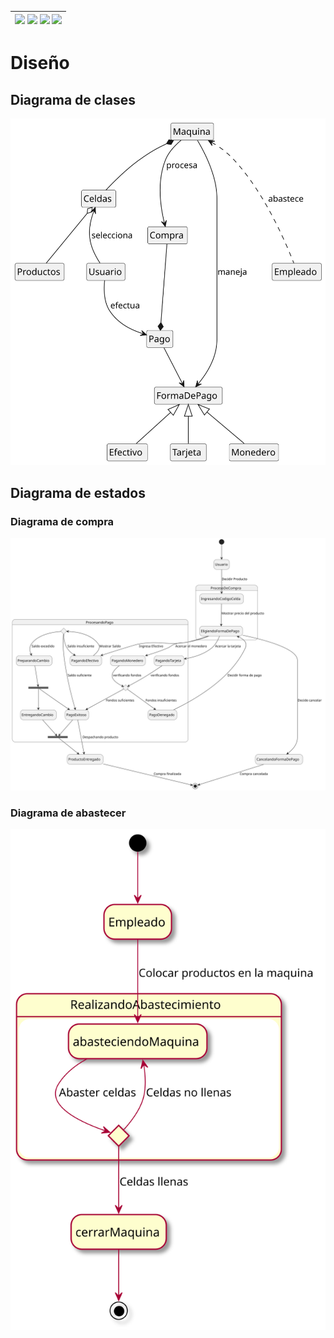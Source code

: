 <div align=right>

| [![](https://img.shields.io/badge/-Inicio-FFF?style=flat&logo=Emlakjet&logoColor=black)](/README.md) [![](https://img.shields.io/badge/-Diseño-FFF?style=flat&logo=LiveChat&logoColor=black)](/documentos/entregas.d.md) [![](https://img.shields.io/badge/-Diseño_Modular-FFF?style=flat&logo=openstreetmap&logoColor=black)](/documentos/entregas.dM.md) [![](https://img.shields.io/badge/-Diseño_Orientado_a_Objetos-FFF?style=flat&logo=openstreetmap&logoColor=black)](/documentos/entregas.dOO.md) |
| -----: |

</div>

# Diseño

## Diagrama de clases

![](/documentos/modeloDeDominio/diagramaDeClases/diagramaDeClasesRelaciones.svg)

## Diagrama de estados

### Diagrama de compra

![](/documentos/modeloDeDominio/diagramaDeEstados/diagramaDeEstadosCompra.svg)

### Diagrama de abastecer

![](/documentos/modeloDeDominio/diagramaDeEstados/diagramaDeEstadosAbastecer.svg)